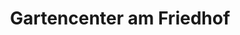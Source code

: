 ---
title: "Gartencenter am Friedhof"
url: /stendal/gartencenter-am-friedhof/
shop: Garten-Center
---